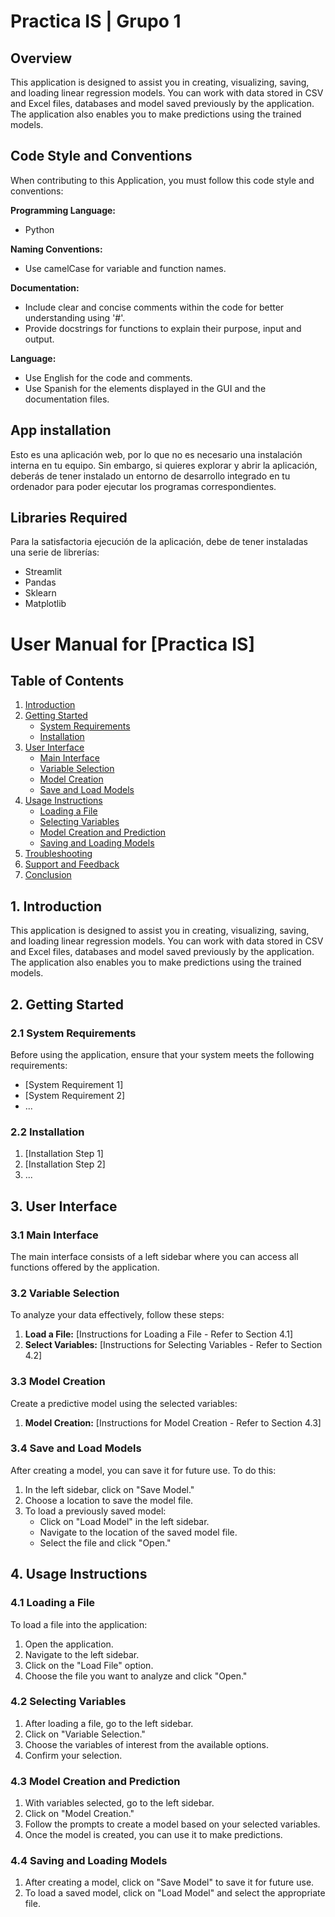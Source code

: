 # Practica IS | Grupo 1

## Overview

This application is designed to assist you in creating, visualizing, saving, and loading linear regression models. You can work with data stored in CSV and Excel files, databases and model saved previously by the application. The application also enables you to make predictions using the trained models.

## Code Style and Conventions

When contributing to this Application, you must follow this code style and conventions:

**Programming Language:**
   - Python
   

**Naming Conventions:**
   - Use camelCase for variable and function names.

 **Documentation:**
   - Include clear and concise comments within the code for better understanding using '#'.
   - Provide docstrings for functions to explain their purpose, input and output.

 **Language:**
   - Use English for the code and comments.
   - Use Spanish for the elements displayed in the GUI and the documentation files.


## App installation

Esto es una aplicación web, por lo que no es necesario una instalación interna en tu equipo. 
Sin embargo, si quieres explorar y abrir la aplicación, deberás de tener instalado un entorno de desarrollo integrado en tu ordenador para poder ejecutar los programas correspondientes.

## Libraries Required

Para la satisfactoria ejecución de la aplicación, debe de tener instaladas una serie de librerías:

- Streamlit
- Pandas
- Sklearn
- Matplotlib



# User Manual for [Practica IS]

## Table of Contents

1. [Introduction](#introduction)
2. [Getting Started](#getting-started)
   - [System Requirements](#system-requirements)
   - [Installation](#installation)
3. [User Interface](#user-interface)
   - [Main Interface](#main-interface)
   - [Variable Selection](#variable-selection)
   - [Model Creation](#model-creation)
   - [Save and Load Models](#save-and-load-models)
4. [Usage Instructions](#usage-instructions)
   - [Loading a File](#loading-a-file)
   - [Selecting Variables](#selecting-variables)
   - [Model Creation and Prediction](#model-creation-and-prediction)
   - [Saving and Loading Models](#saving-and-loading-models)
5. [Troubleshooting](#troubleshooting)
6. [Support and Feedback](#support-and-feedback)
7. [Conclusion](#conclusion)

## 1. Introduction

This application is designed to assist you in creating, visualizing, saving, and loading linear regression models. You can work with data stored in CSV and Excel files, databases and model saved previously by the application. The application also enables you to make predictions using the trained models.


## 2. Getting Started

### 2.1 System Requirements

Before using the application, ensure that your system meets the following requirements:

- [System Requirement 1]
- [System Requirement 2]
- ...

### 2.2 Installation

1. [Installation Step 1]
2. [Installation Step 2]
3. ...

## 3. User Interface

### 3.1 Main Interface

The main interface consists of a left sidebar where you can access all functions offered by the application.

### 3.2 Variable Selection

To analyze your data effectively, follow these steps:

1. **Load a File:** [Instructions for Loading a File - Refer to Section 4.1]
2. **Select Variables:** [Instructions for Selecting Variables - Refer to Section 4.2]

### 3.3 Model Creation

Create a predictive model using the selected variables:

1. **Model Creation:** [Instructions for Model Creation - Refer to Section 4.3]

### 3.4 Save and Load Models

After creating a model, you can save it for future use. To do this:

1. In the left sidebar, click on "Save Model."
2. Choose a location to save the model file.
3. To load a previously saved model:
   - Click on "Load Model" in the left sidebar.
   - Navigate to the location of the saved model file.
   - Select the file and click "Open."

## 4. Usage Instructions

### 4.1 Loading a File

To load a file into the application:

1. Open the application.
2. Navigate to the left sidebar.
3. Click on the "Load File" option.
4. Choose the file you want to analyze and click "Open."

### 4.2 Selecting Variables

1. After loading a file, go to the left sidebar.
2. Click on "Variable Selection."
3. Choose the variables of interest from the available options.
4. Confirm your selection.

### 4.3 Model Creation and Prediction

1. With variables selected, go to the left sidebar.
2. Click on "Model Creation."
3. Follow the prompts to create a model based on your selected variables.
4. Once the model is created, you can use it to make predictions.

### 4.4 Saving and Loading Models

1. After creating a model, click on "Save Model" to save it for future use.
2. To load a saved model, click on "Load Model" and select the appropriate file.






